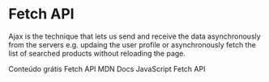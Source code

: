 # Fetch API

Ajax is the technique that lets us send and receive the data asynchronously from the servers e.g. updaing the user profile or asynchronously fetch the list of searched products without reloading the page.

<ResourceGroupTitle>Conteúdo grátis</ResourceGroupTitle>
<BadgeLink badgeText='Read' colorScheme="yellow" href='https://developer.mozilla.org/en-US/docs/Web/API/Fetch_API'>Fetch API MDN Docs</BadgeLink>
<BadgeLink badgeText='Watch' href='https://www.youtube.com/watch?v=-ZI0ea5O2oA'>JavaScript Fetch API</BadgeLink>
